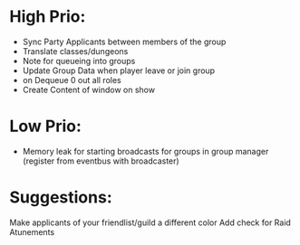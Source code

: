# High Prio:
* Sync Party Applicants between members of the group
* Translate classes/dungeons
* Note for queueing into groups
* Update Group Data when player leave or join group
* on Dequeue 0 out all roles
* Create Content of window on show

# Low Prio:
* Memory leak for starting broadcasts for groups in group manager (register from eventbus with broadcaster)

# Suggestions:
Make applicants of your friendlist/guild a different color
Add check for Raid Atunements
